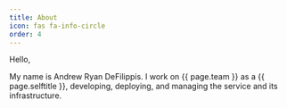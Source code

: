 ```yaml
---
title: About
icon: fas fa-info-circle
order: 4
---
```


Hello,

My name is Andrew Ryan DeFilippis.  I work on {{ page.team }} as a {{ page.selftitle }}, developing, deploying, and managing the service and its infrastructure.